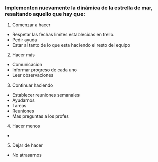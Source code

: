 ### Implementen nuevamente la dinámica de la estrella de mar, resaltando aquello que hay que:

1. Comenzar a hacer

 - Respetar las fechas limites establecidas en trello.
 - Pedir ayuda
 - Estar al tanto de lo que esta haciendo el resto del equipo


2. Hacer más

 - Comunicacion 
 - Informar progreso de cada uno 
 - Leer observaciones
  	

3. Continuar haciendo
 - Establecer reuniones semanales 
 - Ayudarnos 
 - Tareas 
 - Reuniones
 - Mas preguntas a los profes

4. Hacer menos
	
 - 


5. Dejar de hacer
 
 - No atrasarnos 